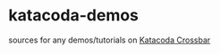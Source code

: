 # katacoda-demos
sources for any demos/tutorials on [Katacoda Crossbar ](https://katacoda.com/crossbar)
